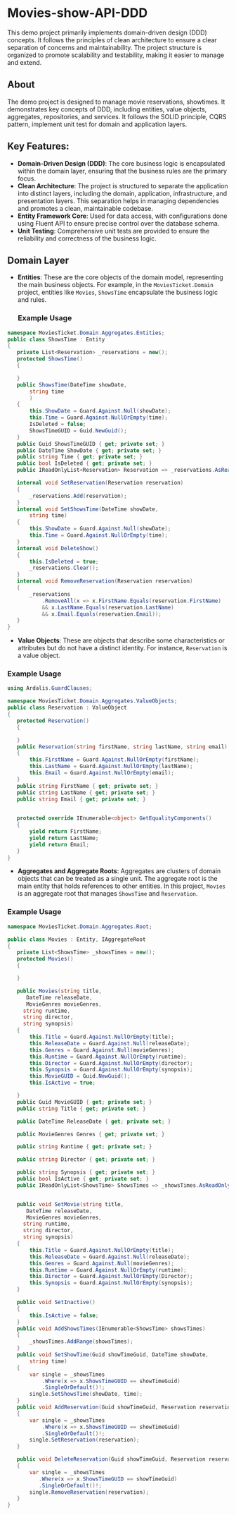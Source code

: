 # Movies-show-API-DDD

This demo project primarily implements domain-driven design (DDD) concepts. It follows the principles of clean architecture to ensure a clear separation of concerns and maintainability. The project structure is organized to promote scalability and testability, making it easier to manage and extend.
## About

The demo project is designed to manage movie reservations, showtimes. It demonstrates key concepts of DDD, including entities, value objects, aggregates, repositories, and services. It follows the SOLID principle, CQRS pattern, implement unit test for domain and application layers.
## Key Features:
- **Domain-Driven Design (DDD)**: The core business logic is encapsulated within the domain layer, ensuring that the business rules are the primary focus.
- **Clean Architecture**: The project is structured to separate the application into distinct layers, including the domain, application, infrastructure, and presentation layers. This separation helps in managing dependencies and promotes a clean, maintainable codebase.
- **Entity Framework Core**: Used for data access, with configurations done using Fluent API to ensure precise control over the database schema.
- **Unit Testing**: Comprehensive unit tests are provided to ensure the reliability and correctness of the business logic.
  
## Domain Layer

- **Entities**: These are the core objects of the domain model, representing the main business objects. For example, in the `MoviesTicket.Domain` project, entities like `Movies`, `ShowsTime` encapsulate the business logic and rules.
  ### Example Usage
 ```csharp
namespace MoviesTicket.Domain.Aggregates.Entities;
public class ShowsTime : Entity
{
    private List<Reservation> _reservations = new();
    protected ShowsTime()
    {

    }
    public ShowsTime(DateTime showDate,
        string time
        )
    {
        this.ShowDate = Guard.Against.Null(showDate);
        this.Time = Guard.Against.NullOrEmpty(time);
        IsDeleted = false;
        ShowsTimeGUID = Guid.NewGuid();
    }
    public Guid ShowsTimeGUID { get; private set; }
    public DateTime ShowDate { get; private set; }
    public string Time { get; private set; }
    public bool IsDeleted { get; private set; }
    public IReadOnlyList<Reservation> Reservation => _reservations.AsReadOnly();

    internal void SetReservation(Reservation reservation)
    {
        _reservations.Add(reservation);
    }
    internal void SetShowsTime(DateTime showDate,
        string time)
    {
        this.ShowDate = Guard.Against.Null(showDate);
        this.Time = Guard.Against.NullOrEmpty(time);
    }
    internal void DeleteShow()
    {
        this.IsDeleted = true;
        _reservations.Clear();
    }
    internal void RemoveReservation(Reservation reservation)
    {
        _reservations
            .RemoveAll(x => x.FirstName.Equals(reservation.FirstName)
            && x.LastName.Equals(reservation.LastName)
            && x.Email.Equals(reservation.Email));
    }
}
```


- **Value Objects**: These are objects that describe some characteristics or attributes but do not have a distinct identity. For instance, `Reservation` is a value object.
 ### Example Usage
 ```csharp
using Ardalis.GuardClauses;

namespace MoviesTicket.Domain.Aggregates.ValueObjects;
public class Reservation : ValueObject
{
    protected Reservation()
    {

    }
    public Reservation(string firstName, string lastName, string email)
    {
        this.FirstName = Guard.Against.NullOrEmpty(firstName);
        this.LastName = Guard.Against.NullOrEmpty(lastName);
        this.Email = Guard.Against.NullOrEmpty(email);
    }
    public string FirstName { get; private set; }
    public string LastName { get; private set; }
    public string Email { get; private set; }

    
    protected override IEnumerable<object> GetEqualityComponents()
    {
        yield return FirstName;
        yield return LastName;
        yield return Email;
    }
}
```

- **Aggregates and Aggregate Roots**: Aggregates are clusters of domain objects that can be treated as a single unit. The aggregate root is the main entity that holds references to other entities. In this project, `Movies` is an aggregate root that manages `ShowsTime` and `Reservation`.
 ### Example Usage
 ```csharp
namespace MoviesTicket.Domain.Aggregates.Root;

public class Movies : Entity, IAggregateRoot
{
    private List<ShowsTime> _showsTimes = new();
    protected Movies()
    {

    }

    public Movies(string title,
       DateTime releaseDate,
       MovieGenres movieGenres,
      string runtime,
      string director,
      string synopsis)
    {
        this.Title = Guard.Against.NullOrEmpty(title);
        this.ReleaseDate = Guard.Against.Null(releaseDate);
        this.Genres = Guard.Against.Null(movieGenres);
        this.Runtime = Guard.Against.NullOrEmpty(runtime);
        this.Director = Guard.Against.NullOrEmpty(director);
        this.Synopsis = Guard.Against.NullOrEmpty(synopsis);
        this.MovieGUID = Guid.NewGuid();
        this.IsActive = true;

    }
    public Guid MovieGUID { get; private set; }
    public string Title { get; private set; }

    public DateTime ReleaseDate { get; private set; }

    public MovieGenres Genres { get; private set; }

    public string Runtime { get; private set; }

    public string Director { get; private set; }

    public string Synopsis { get; private set; }
    public bool IsActive { get; private set; }
    public IReadOnlyList<ShowsTime> ShowsTimes => _showsTimes.AsReadOnly();


    public void SetMovie(string title,
       DateTime releaseDate,
       MovieGenres movieGenres,
      string runtime,
      string director,
      string synopsis)
    {
        this.Title = Guard.Against.NullOrEmpty(title);
        this.ReleaseDate = Guard.Against.Null(releaseDate);
        this.Genres = Guard.Against.Null(movieGenres);
        this.Runtime = Guard.Against.NullOrEmpty(runtime);
        this.Director = Guard.Against.NullOrEmpty(Director);
        this.Synopsis = Guard.Against.NullOrEmpty(synopsis);
    }

    public void SetInactive()
    {
        this.IsActive = false;
    }
    public void AddShowsTimes(IEnumerable<ShowsTime> showsTimes)
    {
        _showsTimes.AddRange(showsTimes);
    }
    public void SetShowTime(Guid showTimeGuid, DateTime showDate,
        string time)
    {
        var single = _showsTimes
            .Where(x => x.ShowsTimeGUID == showTimeGuid)
            .SingleOrDefault()!;
        single.SetShowsTime(showDate, time);
    }
    public void AddReservation(Guid showTimeGuid, Reservation reservation)
    {
        var single = _showsTimes
            .Where(x => x.ShowsTimeGUID == showTimeGuid)
            .SingleOrDefault()!;
        single.SetReservation(reservation);
    }

    public void DeleteReservation(Guid showTimeGuid, Reservation reservation)
    {
        var single = _showsTimes
           .Where(x => x.ShowsTimeGUID == showTimeGuid)
           .SingleOrDefault()!;
        single.RemoveReservation(reservation);
    }
}
```
